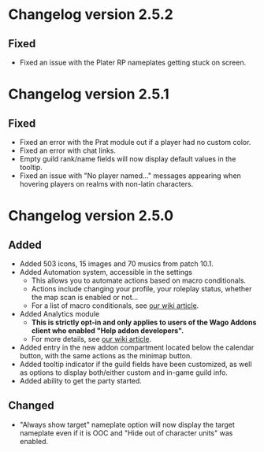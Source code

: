 # Changelog version 2.5.2

## Fixed

- Fixed an issue with the Plater RP nameplates getting stuck on screen.

# Changelog version 2.5.1

## Fixed

- Fixed an error with the Prat module out if a player had no custom color.
- Fixed an error with chat links.
- Empty guild rank/name fields will now display default values in the tooltip.
- Fixed an issue with "No player named..." messages appearing when hovering players on realms with non-latin characters.

# Changelog version 2.5.0

## Added

- Added 503 icons, 15 images and 70 musics from patch 10.1.
- Added Automation system, accessible in the settings
  - This allows you to automate actions based on macro conditionals.
  - Actions include changing your profile, your roleplay status, whether the map scan is enabled or not...
  - For a list of macro conditionals, see [our wiki article](https://github.com/Total-RP/Total-RP-3/wiki/Macro-conditionals).
- Added Analytics module
  - **This is strictly opt-in and only applies to users of the Wago Addons client who enabled "Help addon developers".**
  - For more details, see [our wiki article](https://github.com/Total-RP/Total-RP-3/wiki/Analytics-in-Total-RP-3).
- Added entry in the new addon compartment located below the calendar button, with the same actions as the minimap button.
- Added tooltip indicator if the guild fields have been customized, as well as options to display both/either custom and in-game guild info.
- Added ability to get the party started.

## Changed

- "Always show target" nameplate option will now display the target nameplate even if it is OOC and "Hide out of character units" was enabled.
